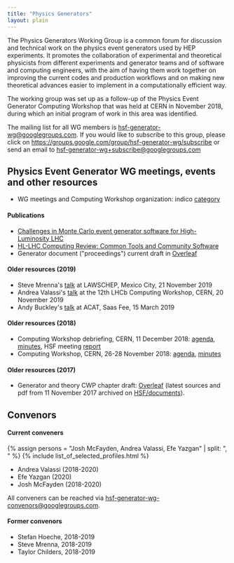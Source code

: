 ```yaml
---
title: "Physics Generators"
layout: plain
---
```


The Physics Generators Working Group is a common forum for discussion and
technical work on the physics event generators used by HEP experiments.
It promotes the collaboration of experimental and theoretical physicists
from different experiments and generator teams and of software and computing
engineers, with the aim of having them work together on improving the current
codes and production workflows and on making new theoretical advances
easier to implement in a computationally efficient way.

The working group was set up as a follow-up of the Physics Event Generator
Computing Workshop that was held at CERN in November 2018, during which
an initial program of work in this area was identified.

The mailing list for all WG members is <hsf-generator-wg@googlegroups.com>.
If you would like to subscribe to this group,
please click on <https://groups.google.com/group/hsf-generator-wg/subscribe>
or send an email to [hsf-generator-wg+subscribe@googlegroups.com](mailto:hsf-generator-wg+subscribe@googlegroups.com)

## Physics Event Generator WG meetings, events and other resources

- WG meetings and Computing Workshop organization:
indico [category](https://indico.cern.ch/category/8460)

#### Publications
- [Challenges in Monte Carlo event generator software for High-Luminosity LHC](https://arxiv.org/abs/2004.13687)
- [HL-LHC Computing Review: Common Tools and Community Software](https://zenodo.org/record/3779250)
- Generator document ("proceedings") current draft
in [Overleaf](https://www.overleaf.com/1326158343ftxgrxxcspxg)


#### Older resources (2019)

- Steve Mrenna's [talk](https://indico.cern.ch/event/813325/contributions/3603456)
at LAWSCHEP, Mexico City, 21 November 2019
- Andrea Valassi's [talk](https://indico.cern.ch/event/831054/contributions/3647475/attachments/1948111/3232656/20191120-LHCb-HSFgenerators-v3.pdf)
at the 12th LHCb Computing Workshop, CERN, 20 November 2019
- Andy Buckley's [talk](https://indico.cern.ch/event/708041/contributions/3308937) 
at ACAT, Saas Fee, 15 March 2019

#### Older resources (2018)

- Computing Workshop debriefing, CERN, 11 December 2018:
[agenda](https://indico.cern.ch/event/778521),
[minutes](/organization/2018/12/11/generators.html),
HSF meeting [report](/organization/2018/12/13/coordination.html)
- Computing Workshop, CERN, 26-28 November 2018: 
[agenda](https://indico.cern.ch/event/751693),
[minutes](/organization/2018/11/26/generators.html)

#### Older resources (2017)

- Generator and theory CWP chapter draft:
[Overleaf](https://www.overleaf.com/read/wyyybnvxyfyn)
(latest sources and pdf from 11 November 2017 archived
on [HSF/documents](https://github.com/HSF/documents/tree/master/CWP/papers/HSF-CWP-2017-11_generators)).

## Convenors

#### Current conveners

{% assign persons = "Josh McFayden, Andrea Valassi, Efe Yazgan" | split: ", " %}
{% include list_of_selected_profiles.html %}

- Andrea Valassi (2018-2020)
- Efe Yazgan (2020)
- Josh McFayden (2018-2020)

All conveners can be reached via <hsf-generator-wg-convenors@googlegroups.com>.

#### Former convenors

- Stefan Hoeche, 2018-2019
- Steve Mrenna, 2018-2019
- Taylor Childers, 2018-2019
